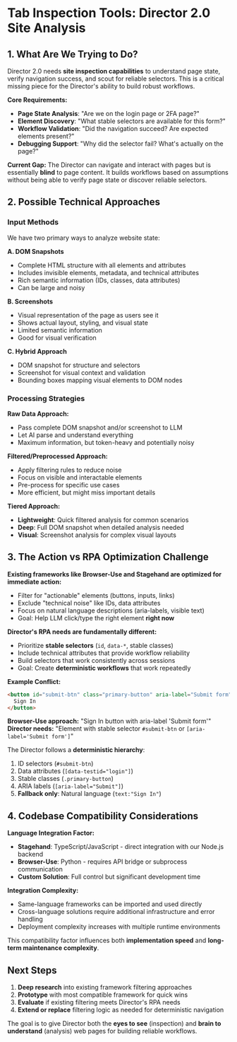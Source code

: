 # Tab Inspection Tools: Director 2.0 Site Analysis

## 1. What Are We Trying to Do?

Director 2.0 needs **site inspection capabilities** to understand page state, verify navigation success, and scout for reliable selectors. This is a critical missing piece for the Director's ability to build robust workflows.

**Core Requirements:**
- **Page State Analysis**: "Are we on the login page or 2FA page?"
- **Element Discovery**: "What stable selectors are available for this form?"
- **Workflow Validation**: "Did the navigation succeed? Are expected elements present?"
- **Debugging Support**: "Why did the selector fail? What's actually on the page?"

**Current Gap:**
The Director can navigate and interact with pages but is essentially **blind** to page content. It builds workflows based on assumptions without being able to verify page state or discover reliable selectors.

## 2. Possible Technical Approaches

### **Input Methods**
We have two primary ways to analyze website state:

**A. DOM Snapshots**
- Complete HTML structure with all elements and attributes
- Includes invisible elements, metadata, and technical attributes
- Rich semantic information (IDs, classes, data attributes)
- Can be large and noisy

**B. Screenshots**
- Visual representation of the page as users see it
- Shows actual layout, styling, and visual state
- Limited semantic information
- Good for visual verification

**C. Hybrid Approach**
- DOM snapshot for structure and selectors
- Screenshot for visual context and validation
- Bounding boxes mapping visual elements to DOM nodes

### **Processing Strategies**

**Raw Data Approach:**
- Pass complete DOM snapshot and/or screenshot to LLM
- Let AI parse and understand everything
- Maximum information, but token-heavy and potentially noisy

**Filtered/Preprocessed Approach:**
- Apply filtering rules to reduce noise
- Focus on visible and interactable elements
- Pre-process for specific use cases
- More efficient, but might miss important details

**Tiered Approach:**
- **Lightweight**: Quick filtered analysis for common scenarios
- **Deep**: Full DOM snapshot when detailed analysis needed
- **Visual**: Screenshot analysis for complex visual layouts

## 3. The Action vs RPA Optimization Challenge

**Existing frameworks like Browser-Use and Stagehand are optimized for immediate action:**
- Filter for "actionable" elements (buttons, inputs, links)
- Exclude "technical noise" like IDs, data attributes
- Focus on natural language descriptions (aria-labels, visible text)
- Goal: Help LLM click/type the right element **right now**

**Director's RPA needs are fundamentally different:**
- Prioritize **stable selectors** (`id`, `data-*`, stable classes)
- Include technical attributes that provide workflow reliability
- Build selectors that work consistently across sessions
- Goal: Create **deterministic workflows** that work repeatedly

**Example Conflict:**
```html
<button id="submit-btn" class="primary-button" aria-label="Submit form">
  Sign In
</button>
```

**Browser-Use approach:** "Sign In button with aria-label 'Submit form'"
**Director needs:** "Element with stable selector `#submit-btn` or `[aria-label='Submit form']`"

The Director follows a **deterministic hierarchy**:
1. ID selectors (`#submit-btn`)
2. Data attributes (`[data-testid="login"]`)
3. Stable classes (`.primary-button`)
4. ARIA labels (`[aria-label="Submit"]`)
5. **Fallback only**: Natural language (`text:"Sign In"`)

## 4. Codebase Compatibility Considerations

**Language Integration Factor:**
- **Stagehand**: TypeScript/JavaScript - direct integration with our Node.js backend
- **Browser-Use**: Python - requires API bridge or subprocess communication
- **Custom Solution**: Full control but significant development time

**Integration Complexity:**
- Same-language frameworks can be imported and used directly
- Cross-language solutions require additional infrastructure and error handling
- Deployment complexity increases with multiple runtime environments

This compatibility factor influences both **implementation speed** and **long-term maintenance complexity**.

## Next Steps

1. **Deep research** into existing framework filtering approaches
2. **Prototype** with most compatible framework for quick wins
3. **Evaluate** if existing filtering meets Director's RPA needs
4. **Extend or replace** filtering logic as needed for deterministic navigation

The goal is to give Director both the **eyes to see** (inspection) and **brain to understand** (analysis) web pages for building reliable workflows.